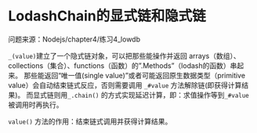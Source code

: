 # LodashChain的显式链和隐式链

问题来源：Nodejs/chapter4/练习4_lowdb

`_(value)`建立了一个隐式链对象，可以把那些能操作并返回 arrays（数组）、collections（集合）、functions（函数）的”.Methods”（lodash的函数）串起来。 那些能返回“唯一值(single value)”或者可能返回原生数据类型（primitive value）会自动结束链式反应，否则需要调用 `_#value` 方法解除链(即获得计算结果)。
而显式链则用`_.chain()` 的方式实现延迟计算，即：求值操作等到`_#value`被调用时再执行。

`value()` 方法的作用：结束链式调用并获得计算结果。